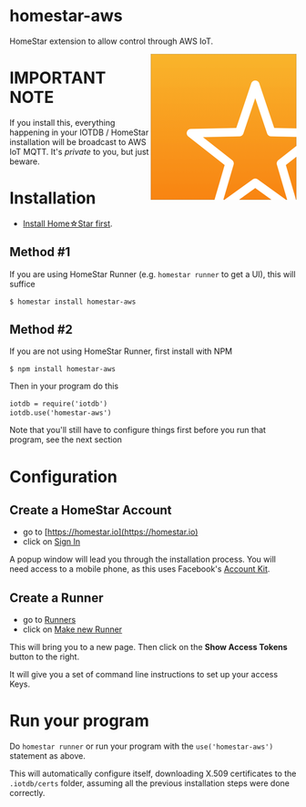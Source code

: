 # homestar-aws
HomeStar extension to allow control through AWS IoT.

<img src="https://raw.githubusercontent.com/dpjanes/iotdb-homestar/master/docs/HomeStar.png" align="right" />

# IMPORTANT NOTE

If you install this, everything happening in your IOTDB / HomeStar installation
will be broadcast to AWS IoT MQTT. It's _private_ to you, but just beware.

# Installation

* [Install Home☆Star first](https://homestar.io/about/install).

## Method #1

If you are using HomeStar Runner (e.g. `homestar runner` to get a UI), this will suffice

    $ homestar install homestar-aws

## Method #2

If you are not using HomeStar Runner, first install with NPM

    $ npm install homestar-aws

Then in your program do this

    iotdb = require('iotdb')
    iotdb.use('homestar-aws')

Note that you'll still have to configure things first before 
you run that program, see the next section

# Configuration

## Create a HomeStar Account

* go to [https://homestar.io](https://homestar.io)
* click on [Sign In](https://homestar.io/sign/in)

A popup window will lead you through the installation process.
You will need access to a mobile phone, as this
uses Facebook's [Account Kit](https://developers.facebook.com/docs/accountkit).

## Create a Runner

* go to [Runners](https://homestar.io/runners)
* click on [Make new Runner](https://homestar.io/runners/add)

This will bring you to a new page. Then click on the
**Show Access Tokens** button to the right.

It will give you a set of command line instructions to set up 
your access Keys.

# Run your program

Do `homestar runner` or run your program with the `use('homestar-aws')` statement as above.

This will automatically configure itself, downloading X.509 certificates to  the
`.iotdb/certs` folder, assuming all the previous installation steps were done correctly.
